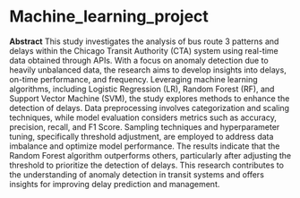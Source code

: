 # Machine_learning_project


**Abstract**
This study investigates the analysis of bus route 3 patterns and delays within the Chicago Transit Authority (CTA) system using real-time data obtained through APIs. With a focus on anomaly detection due to heavily unbalanced data, the research aims to develop insights into delays, on-time performance, and frequency. Leveraging machine learning algorithms, including Logistic Regression (LR), Random Forest (RF), and Support Vector Machine (SVM), the study explores methods to enhance the detection of delays. Data preprocessing involves categorization and scaling techniques, while model evaluation considers metrics such as accuracy, precision, recall, and F1 Score. Sampling techniques and hyperparameter tuning, specifically threshold adjustment, are employed to address data imbalance and optimize model performance. The results indicate that the Random Forest algorithm outperforms others, particularly after adjusting the threshold to prioritize the detection of delays. This research contributes to the understanding of anomaly detection in transit systems and offers insights for improving delay prediction and management.
